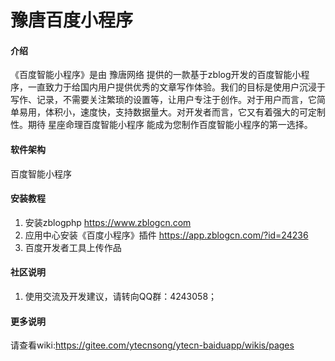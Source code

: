﻿# 豫唐百度小程序

#### 介绍
《百度智能小程序》是由 豫唐网络 提供的一款基于zblog开发的百度智能小程序，一直致力于给国内用户提供优秀的文章写作体验。我们的目标是使用户沉浸于写作、记录，不需要关注繁琐的设置等，让用户专注于创作。对于用户而言，它简单易用，体积小，速度快，支持数据量大。对开发者而言，它又有着强大的可定制性。期待 星座命理百度智能小程序 能成为您制作百度智能小程序的第一选择。

#### 软件架构
百度智能小程序

#### 安装教程

1.  安装zblogphp
    https://www.zblogcn.com
2.  应用中心安装《百度小程序》插件
    https://app.zblogcn.com/?id=24236
3.  百度开发者工具上传作品

#### 社区说明

1. 使用交流及开发建议，请转向QQ群：4243058；


#### 更多说明

请查看wiki:https://gitee.com/ytecnsong/ytecn-baiduapp/wikis/pages